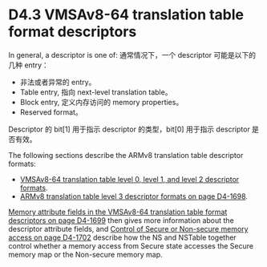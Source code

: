 # D4.3 VMSAv8-64 translation table format descriptors

In general, a descriptor is one of:
通常情况下，一个 descriptor 可能是以下的几种 entry：
* 非法或者异常的 entry。
* Table entry, 指向 next-level translation table。
* Block entry, 定义内存访问的 memory properties。
* Reserved format。

Descriptor 的 bit[1] 用于指示 descriptor 的类型，bit[0] 用于指示 descriptor 是否有效。

The following sections describe the ARMv8 translation table descriptor formats:

* [VMSAv8-64 translation table level 0, level 1, and level 2 descriptor formats](#).
* [ARMv8 translation table level 3 descriptor formats on page D4-1698](#).

[Memory attribute fields in the VMSAv8-64 translation table format descriptors on page D4-1699](#) then gives more information about the descriptor attribute fields, and [Control of Secure or Non-secure memory access on page D4-1702](#) describe how the NS and NSTable together control whether a memory access from Secure state accesses the Secure memory map or the Non-secure memory map.
